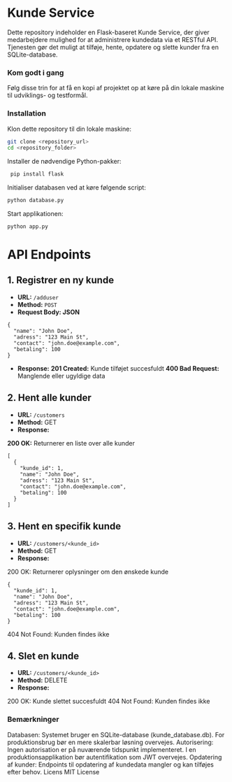 # Kunde Service
Dette repository indeholder en Flask-baseret Kunde Service, der giver medarbejdere mulighed for at administrere kundedata via et RESTful API. Tjenesten gør det muligt at tilføje, hente, opdatere og slette kunder fra en SQLite-database.

### Kom godt i gang
Følg disse trin for at få en kopi af projektet op at køre på din lokale maskine til udviklings- og testformål.

### Installation
Klon dette repository til din lokale maskine:

```bash
git clone <repository_url>
cd <repository_folder>
```

Installer de nødvendige Python-pakker:

```bash
 pip install flask
```

Initialiser databasen ved at køre følgende script:

```bash
python database.py
```

Start applikationen:

```bash
python app.py
```

# API Endpoints
## 1. Registrer en ny kunde
- **URL:**  `/adduser`
- **Method:** `POST`
- **Request Body: JSON**

```
{
  "name": "John Doe",
  "adress": "123 Main St",
  "contact": "john.doe@example.com",
  "betaling": 100
}
```
- **Response:**
**201 Created:** Kunde tilføjet succesfuldt
**400 Bad Request:** Manglende eller ugyldige data
  
## 2. Hent alle kunder
- **URL:** `/customers`
- **Method:** GET
- **Response:**

**200 OK:** Returnerer en liste over alle kunder
```
[
  {
    "kunde_id": 1,
    "name": "John Doe",
    "adress": "123 Main St",
    "contact": "john.doe@example.com",
    "betaling": 100
  }
]
```

## 3. Hent en specifik kunde
- **URL:** `/customers/<kunde_id>`
- **Method:** GET
- **Response:**

200 OK: Returnerer oplysninger om den ønskede kunde

```
{
  "kunde_id": 1,
  "name": "John Doe",
  "adress": "123 Main St",
  "contact": "john.doe@example.com",
  "betaling": 100
}
```

404 Not Found: Kunden findes ikke

## 4. Slet en kunde
- **URL:** `/customers/<kunde_id>`
- **Method:** DELETE
- **Response:**

200 OK: Kunde slettet succesfuldt
404 Not Found: Kunden findes ikke

### Bemærkninger
Databasen: Systemet bruger en SQLite-database (kunde_database.db). For produktionsbrug bør en mere skalerbar løsning overvejes.
Autorisering: Ingen autorisation er på nuværende tidspunkt implementeret. I en produktionsapplikation bør autentifikation som JWT overvejes.
Opdatering af kunder: Endpoints til opdatering af kundedata mangler og kan tilføjes efter behov.
Licens
MIT License
